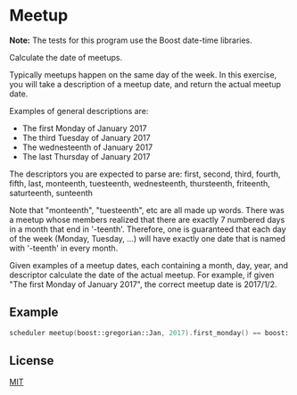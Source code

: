# Meetup

**Note:** The tests for this program use the Boost date-time libraries.

Calculate the date of meetups.

Typically meetups happen on the same day of the week. In this exercise, you will take a description of a meetup date, and return the actual meetup date.

Examples of general descriptions are:

* The first Monday of January 2017
* The third Tuesday of January 2017
* The wednesteenth of January 2017
* The last Thursday of January 2017

The descriptors you are expected to parse are: first, second, third, fourth, fifth, last, monteenth, tuesteenth, wednesteenth, thursteenth, friteenth, saturteenth, sunteenth

Note that "monteenth", "tuesteenth", etc are all made up words. There was a meetup whose members realized that there are exactly 7 numbered days in a month that end in '-teenth'. Therefore, one is guaranteed that each day of the week (Monday, Tuesday, ...) will have exactly one date that is named with '-teenth' in every month.

Given examples of a meetup dates, each containing a month, day, year, and descriptor calculate the date of the actual meetup. For example, if given "The first Monday of January 2017", the correct meetup date is 2017/1/2.

## Example

```cpp
scheduler meetup(boost::gregorian::Jan, 2017).first_monday() == boost::gregorian::date(2017, boost::gregorian::Jan, 2)
```

## License
[MIT](https://choosealicense.com/licenses/mit/)
